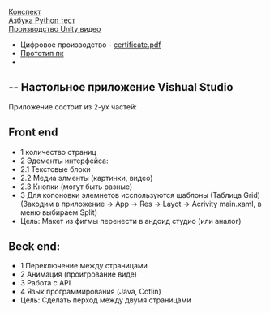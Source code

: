 [Конспект](https://docs.google.com/document/d/1BxKB9SluwM4lkCFhDXq96scO6MyznyHF__l34v5dEFE/edit?usp=sharing  )   
[Азбука Python тест](https://docs.google.com/document/d/10xkbDAaJdVjqVPx-2YzWqePQzVuAr_V3g5U0zrIomiM/edit?usp=sharing  )  
[Производство Unity видео](https://drive.google.com/file/d/1k6ZS9t4XIj1-1Gm7Zfkn5JdwuewCgxxi/view?usp=sharing)

- Цифровое производство - [certificate.pdf](https://github.com/Katya6589/semester5/files/12784275/certificate.1.pdf)
- [Прототип пк ](https://www.figma.com/file/siHE36GSOmbPZWUaYfOcQs/MODERN-PAGE-TRANSITIONS-by-MAKETHECUT.STUDIO-(Community)?type=design&node-id=0-1&mode=design&t=8S23tfMer1KHHiYC-0)
-

--
Настольное приложение Vishual Studio
--
Приложение состоит из 2-ух частей:

Front end
--
- 1 количество страниц
- 2 Эдементы интерфейса:
- 2.1 Текстовые блоки
- 2.2 Медиа элменты (картинки, видео)
- 2.3 Кнопки (могут быть разные)
 - 3 Для копоновки элемнетов исспользуются шаблоны (Таблица Grid) (Заходим в приложение -> App -> Res -> Layot -> Acrivity main.xaml, в меню выбираем Split)
 - Цель: Макет из фигмы перенести в андоид студио (или аналог)  

Beck end:
--
 - 1 Переключение между страницами
 - 2 Анимация (проигрование виде)
 - 3 Работа с API
 - 4 Язык программирования (Java, Cotlin)
 - Цель: Сделать перход между двумя страницами 


